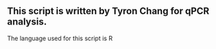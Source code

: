 ## This script is written by Tyron Chang for qPCR analysis.
 The language used for this script is R 
